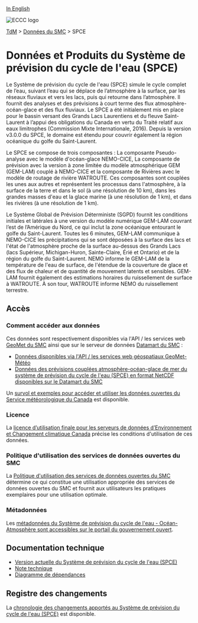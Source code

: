 [In English](readme_wcps_en.md)

![ECCC logo](../../img_eccc-logo.png)

[TdM](../../readme_fr.md) > [Données du SMC](../readme_fr.md) > SPCE

# Données et Produits du Système de prévision du cycle de l'eau (SPCE)

Le Système de prévision du cycle de l'eau (SPCE) simule le cycle complet de l’eau, suivant l’eau qui se déplace de l’atmosphère à la surface, par les réseaux fluviaux et vers les lacs, puis qui retourne dans l’atmosphère. Il fournit des analyses et des prévisions à court terme des flux atmosphère-océan-glace et des flux fluviaux. Le SPCE a été initialement mis en place pour le bassin versant des Grands Lacs Laurentiens et du fleuve Saint-Laurent à l’appui des obligations du Canada en vertu du Traité relatif aux eaux limitrophes (Commission Mixte Internationale, 2016). Depuis la version v3.0.0 du SPCE, le domaine est étendu pour couvrir également la région océanique du golfe du Saint-Laurent.

Le SPCE se compose de trois composantes : La composante Pseudo-analyse avec le modèle d'océan-glace NEMO-CICE, La composante de prévision avec la version à zone limitée du modèle atmosphérique GEM (GEM-LAM) couplé à NEMO-CICE et la composante de Rivières avec le modèle de routage de rivière WATROUTE. Ces composantes sont couplées les unes aux autres et représentent les processus dans l'atmosphère, à la surface de la terre et dans le sol (à une résolution de 10 km), dans les grandes masses d'eau et la glace marine (à une résolution de 1 km), et dans les rivières (à une résolution de 1 km).

Le Système Global de Prévision Déterministe (SGPD) fournit les conditions initiales et latérales à une version du modèle numérique GEM-LAM couvrant l’est de l’Amérique du Nord, ce qui inclut la zone océanique entourant le golfe du Saint-Laurent. Toutes les 6 minutes, GEM-LAM communique à NEMO-CICE les précipitations qui se sont déposées à la surface des lacs et l'état de l'atmosphère proche de la surface au-dessus des Grands Lacs (lacs Supérieur, Michigan-Huron, Sainte-Claire, Érié et Ontario) et de la région du golfe du Saint-Laurent. NEMO informe le GEM-LAM de la température de l'eau de surface, de l'étendue de la couverture de glace et des flux de chaleur et de quantité de mouvement latents et sensibles. GEM-LAM fournit également des estimations horaires du ruissellement de surface à WATROUTE. À son tour, WATROUTE informe NEMO du ruissellement terrestre.

## Accès

### Comment accéder aux données

Ces données sont respectivement disponibles via l'API / les services web [GeoMet du SMC](../../msc-geomet/readme_fr.md) ainsi que sur le serveur de données [Datamart du SMC](../../msc-datamart/readme_fr.md)  :

* [Données disponibles via l'API / les services web géospatiaux GeoMet-Météo](../../msc-geomet/readme_fr.md)
* [Données des prévisions couplées atmosphère-océan-glace de mer du système de prévision du cycle de l'eau (SPCE) en format NetCDF  disponibles sur le Datamart du SMC](readme_wcps-atm-ocean-datamart_fr.md)  

Un [survol et exemples pour accéder et utiliser les données ouvertes du Service météorologique du Canada](../../usage/readme_fr.md) est disponible.

### Licence

La [licence d’utilisation finale pour les serveurs de données d’Environnement et Changement climatique Canada](../../licence/readme_fr.md) précise les conditions d'utilisation de ces données.

### Politique d'utilisation des services de données ouvertes du SMC

La [Politique d'utilisation des services de données ouvertes du SMC](../../usage-policy/readme_fr.md) détermine ce qui constitue une utilisation appropriée des services de données ouvertes du SMC et fournit aux utilisateurs les pratiques exemplaires pour une utilisation optimale.

### Métadonnées

Les [métadonnées du Système de prévision du cycle de l'eau - Océan-Atmosphère sont accessibles sur le portail du gouvernement ouvert](https://open.canada.ca/data/fr/dataset/36129cbc-3997-4b8e-a8bf-5fb44492134d).

## Documentation technique

* [Version actuelle du Système de prévision du cycle de l'eau (SPCE)](https://collaboration.cmc.ec.gc.ca/cmc/CMOI/product_guide/docs/tech_specifications/tech_specifications_WCPS_f.pdf)
* [Note technique](https://collaboration.cmc.ec.gc.ca/cmc/CMOI/product_guide/docs/tech_notes/technote_wcps_f.pdf)
* [Diagramme de dépendances](https://collaboration.cmc.ec.gc.ca/cmc/cmos/public_doc/msc-data/nwep-dependency-diagrams/system_WCPS_fr.svg)

## Registre des changements 

La [chronologie des changements apportés au Système de prévision du cycle de l'eau (SPCE)](changelog_wcps_fr.md) est disponible.


